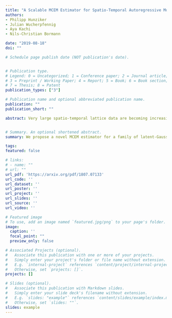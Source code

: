 ```yaml
---
title: "A Scalable MCEM Estimator for Spatio-Temporal Autoregressive Models"
authors:
- Philipp Hunziker
- Julian Wucherpfennig
- Aya Kachi
- Nils-Christian Bormann

date: "2019-08-18"
doi: ""

# Schedule page publish date (NOT publication's date).


# Publication type.
# Legend: 0 = Uncategorized; 1 = Conference paper; 2 = Journal article;
# 3 = Preprint / Working Paper; 4 = Report; 5 = Book; 6 = Book section;
# 7 = Thesis; 8 = Patent
publication_types: ["3"]

# Publication name and optional abbreviated publication name.
publication: ""
publication_short: ""

abstract: Very large spatio-temporal lattice data are becoming increasingly common across a variety of disciplines. However, estimating interdependence across space and time in large areal datasets remains challenging, as existing approaches are often (i) not scalable, (ii) designed for conditionally Gaussian outcome data, or (iii) are limited to cross-sectional and univariate outcomes. This paper proposes an MCEM estimation strategy for a family of latent-Gaussian multivariate spatio-temporal models that addresses these issues. The proposed estimator is applicable to a wide range of non-Gaussian outcomes, and implementations for binary and count outcomes are discussed explicitly. The methodology is illustrated on simulated data, as well as on weekly data of IS-related events in Syrian districts. 


# Summary. An optional shortened abstract.
summary: We propose a novel MCEM estimator for a family of latent-Gaussian multivariate spatio-temporal models with large N.

tags:
featured: false

# links:
# - name: ""
# url: ""
url_pdf: 'https://arxiv.org/pdf/1807.07133'
url_code: ''
url_dataset: ''
url_poster: ''
url_project: ''
url_slides: ''
url_source: ''
url_video: ''

# Featured image
# To use, add an image named `featured.jpg/png` to your page's folder. 
image:
  caption: ''
  focal_point: ""
  preview_only: false

# Associated Projects (optional).
#   Associate this publication with one or more of your projects.
#   Simply enter your project's folder or file name without extension.
#   E.g. `internal-project` references `content/project/internal-project/index.md`.
#   Otherwise, set `projects: []`.
projects: []

# Slides (optional).
#   Associate this publication with Markdown slides.
#   Simply enter your slide deck's filename without extension.
#   E.g. `slides: "example"` references `content/slides/example/index.md`.
#   Otherwise, set `slides: ""`.
slides: example
---
```



